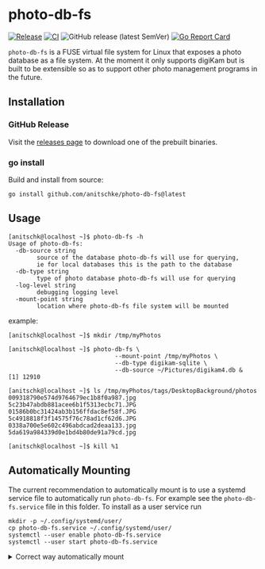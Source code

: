 # photo-db-fs
[![Release](https://github.com/anitschke/photo-db-fs/actions/workflows/release.yml/badge.svg)](https://github.com/anitschke/photo-db-fs/actions/workflows/release.yml) [![CI](https://github.com/anitschke/photo-db-fs/actions/workflows/ci.yml/badge.svg)](https://github.com/anitschke/photo-db-fs/actions/workflows/ci.yml) ![GitHub release (latest SemVer)](https://img.shields.io/github/v/release/anitschke/photo-db-fs) [![Go Report Card](https://goreportcard.com/badge/github.com/anitschke/photo-db-fs)](https://goreportcard.com/report/github.com/anitschke/photo-db-fs)

`photo-db-fs` is a FUSE virtual file system for Linux that exposes a photo database as a file system. At the moment it only supports digiKam but is built to be extensible so as to support other photo management programs in the future.

## Installation
### GitHub Release
Visit the [releases page](https://github.com/anitschke/photo-db-fs/releases) to download one of the prebuilt binaries.

### go install
Build and install from source:
```
go install github.com/anitschke/photo-db-fs@latest
```

## Usage
```
[anitschk@localhost ~]$ photo-db-fs -h
Usage of photo-db-fs:
  -db-source string
        source of the database photo-db-fs will use for querying, 
        ie for local databases this is the path to the database
  -db-type string
        type of photo database photo-db-fs will use for querying
  -log-level string
        debugging logging level
  -mount-point string
        location where photo-db-fs file system will be mounted
```

example:
```
[anitschk@localhost ~]$ mkdir /tmp/myPhotos

[anitschk@localhost ~]$ photo-db-fs \
                              --mount-point /tmp/myPhotos \
                              --db-type digikam-sqlite \
                              --db-source ~/Pictures/digikam4.db &
[1] 12910

[anitschk@localhost ~]$ ls /tmp/myPhotos/tags/DesktopBackground/photos
009318790e574d9764679ec1b8f0a987.jpg   5c23b47abdb881acee6b1f5313ecbc71.JPG
01586b0bc31424ab3b156ffdac8ef58f.JPG   5c4918818f3f14575f76c78ad1cf62d6.JPG
0338a700e5e602c496abdcad2deaa133.jpg   5da619a984339d0e1bd4b80de91a79cd.jpg

[anitschk@localhost ~]$ kill %1
```

## Automatically Mounting
The current recommendation to automatically mount is to use a systemd service file to automatically run `photo-db-fs`. For example see the `photo-db-fs.service` file in this folder. To install as a user service run
```
mkdir -p ~/.config/systemd/user/
cp photo-db-fs.service ~/.config/systemd/user/
systemctl --user enable photo-db-fs.service
systemctl --user start photo-db-fs.service
```

<details>
  <summary>Correct way automatically mount</summary>

A systemd .service file isn't really the right way to do this. The correct way would be to hook it up via /etc/fstab or a systemd .mount file instead. There is some good discussion on how rclone (also written in Go) does this and it sounds like they need to do some interpreting/translating of how  `mount` passes it the options because it is a little non-standard. I did some looking in their source but don't see anything obvious as to how they are doing it. see [rclone doc](https://rclone.org/commands/rclone_mount/#rclone-as-unix-mount-helper)
</details>
